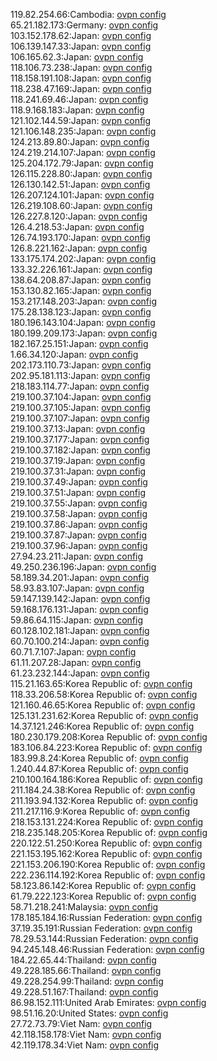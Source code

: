 119.82.254.66:Cambodia: [ovpn config](vpn/119_82_254_66.ovpn)  
65.21.182.173:Germany: [ovpn config](vpn/65_21_182_173.ovpn)  
103.152.178.62:Japan: [ovpn config](vpn/103_152_178_62.ovpn)  
106.139.147.33:Japan: [ovpn config](vpn/106_139_147_33.ovpn)  
106.165.62.3:Japan: [ovpn config](vpn/106_165_62_3.ovpn)  
118.106.73.238:Japan: [ovpn config](vpn/118_106_73_238.ovpn)  
118.158.191.108:Japan: [ovpn config](vpn/118_158_191_108.ovpn)  
118.238.47.169:Japan: [ovpn config](vpn/118_238_47_169.ovpn)  
118.241.69.46:Japan: [ovpn config](vpn/118_241_69_46.ovpn)  
118.9.168.183:Japan: [ovpn config](vpn/118_9_168_183.ovpn)  
121.102.144.59:Japan: [ovpn config](vpn/121_102_144_59.ovpn)  
121.106.148.235:Japan: [ovpn config](vpn/121_106_148_235.ovpn)  
124.213.89.80:Japan: [ovpn config](vpn/124_213_89_80.ovpn)  
124.219.214.107:Japan: [ovpn config](vpn/124_219_214_107.ovpn)  
125.204.172.79:Japan: [ovpn config](vpn/125_204_172_79.ovpn)  
126.115.228.80:Japan: [ovpn config](vpn/126_115_228_80.ovpn)  
126.130.142.51:Japan: [ovpn config](vpn/126_130_142_51.ovpn)  
126.207.124.101:Japan: [ovpn config](vpn/126_207_124_101.ovpn)  
126.219.108.60:Japan: [ovpn config](vpn/126_219_108_60.ovpn)  
126.227.8.120:Japan: [ovpn config](vpn/126_227_8_120.ovpn)  
126.4.218.53:Japan: [ovpn config](vpn/126_4_218_53.ovpn)  
126.74.193.170:Japan: [ovpn config](vpn/126_74_193_170.ovpn)  
126.8.221.162:Japan: [ovpn config](vpn/126_8_221_162.ovpn)  
133.175.174.202:Japan: [ovpn config](vpn/133_175_174_202.ovpn)  
133.32.226.161:Japan: [ovpn config](vpn/133_32_226_161.ovpn)  
138.64.208.87:Japan: [ovpn config](vpn/138_64_208_87.ovpn)  
153.130.82.165:Japan: [ovpn config](vpn/153_130_82_165.ovpn)  
153.217.148.203:Japan: [ovpn config](vpn/153_217_148_203.ovpn)  
175.28.138.123:Japan: [ovpn config](vpn/175_28_138_123.ovpn)  
180.196.143.104:Japan: [ovpn config](vpn/180_196_143_104.ovpn)  
180.199.209.173:Japan: [ovpn config](vpn/180_199_209_173.ovpn)  
182.167.25.151:Japan: [ovpn config](vpn/182_167_25_151.ovpn)  
1.66.34.120:Japan: [ovpn config](vpn/1_66_34_120.ovpn)  
202.173.110.73:Japan: [ovpn config](vpn/202_173_110_73.ovpn)  
202.95.181.113:Japan: [ovpn config](vpn/202_95_181_113.ovpn)  
218.183.114.77:Japan: [ovpn config](vpn/218_183_114_77.ovpn)  
219.100.37.104:Japan: [ovpn config](vpn/219_100_37_104.ovpn)  
219.100.37.105:Japan: [ovpn config](vpn/219_100_37_105.ovpn)  
219.100.37.107:Japan: [ovpn config](vpn/219_100_37_107.ovpn)  
219.100.37.13:Japan: [ovpn config](vpn/219_100_37_13.ovpn)  
219.100.37.177:Japan: [ovpn config](vpn/219_100_37_177.ovpn)  
219.100.37.182:Japan: [ovpn config](vpn/219_100_37_182.ovpn)  
219.100.37.19:Japan: [ovpn config](vpn/219_100_37_19.ovpn)  
219.100.37.31:Japan: [ovpn config](vpn/219_100_37_31.ovpn)  
219.100.37.49:Japan: [ovpn config](vpn/219_100_37_49.ovpn)  
219.100.37.51:Japan: [ovpn config](vpn/219_100_37_51.ovpn)  
219.100.37.55:Japan: [ovpn config](vpn/219_100_37_55.ovpn)  
219.100.37.58:Japan: [ovpn config](vpn/219_100_37_58.ovpn)  
219.100.37.86:Japan: [ovpn config](vpn/219_100_37_86.ovpn)  
219.100.37.87:Japan: [ovpn config](vpn/219_100_37_87.ovpn)  
219.100.37.96:Japan: [ovpn config](vpn/219_100_37_96.ovpn)  
27.94.23.211:Japan: [ovpn config](vpn/27_94_23_211.ovpn)  
49.250.236.196:Japan: [ovpn config](vpn/49_250_236_196.ovpn)  
58.189.34.201:Japan: [ovpn config](vpn/58_189_34_201.ovpn)  
58.93.83.107:Japan: [ovpn config](vpn/58_93_83_107.ovpn)  
59.147.139.142:Japan: [ovpn config](vpn/59_147_139_142.ovpn)  
59.168.176.131:Japan: [ovpn config](vpn/59_168_176_131.ovpn)  
59.86.64.115:Japan: [ovpn config](vpn/59_86_64_115.ovpn)  
60.128.102.181:Japan: [ovpn config](vpn/60_128_102_181.ovpn)  
60.70.100.214:Japan: [ovpn config](vpn/60_70_100_214.ovpn)  
60.71.7.107:Japan: [ovpn config](vpn/60_71_7_107.ovpn)  
61.11.207.28:Japan: [ovpn config](vpn/61_11_207_28.ovpn)  
61.23.232.144:Japan: [ovpn config](vpn/61_23_232_144.ovpn)  
115.21.163.65:Korea Republic of: [ovpn config](vpn/115_21_163_65.ovpn)  
118.33.206.58:Korea Republic of: [ovpn config](vpn/118_33_206_58.ovpn)  
121.160.46.65:Korea Republic of: [ovpn config](vpn/121_160_46_65.ovpn)  
125.131.231.62:Korea Republic of: [ovpn config](vpn/125_131_231_62.ovpn)  
14.37.121.246:Korea Republic of: [ovpn config](vpn/14_37_121_246.ovpn)  
180.230.179.208:Korea Republic of: [ovpn config](vpn/180_230_179_208.ovpn)  
183.106.84.223:Korea Republic of: [ovpn config](vpn/183_106_84_223.ovpn)  
183.99.8.24:Korea Republic of: [ovpn config](vpn/183_99_8_24.ovpn)  
1.240.44.87:Korea Republic of: [ovpn config](vpn/1_240_44_87.ovpn)  
210.100.164.186:Korea Republic of: [ovpn config](vpn/210_100_164_186.ovpn)  
211.184.24.38:Korea Republic of: [ovpn config](vpn/211_184_24_38.ovpn)  
211.193.94.132:Korea Republic of: [ovpn config](vpn/211_193_94_132.ovpn)  
211.217.116.9:Korea Republic of: [ovpn config](vpn/211_217_116_9.ovpn)  
218.153.131.224:Korea Republic of: [ovpn config](vpn/218_153_131_224.ovpn)  
218.235.148.205:Korea Republic of: [ovpn config](vpn/218_235_148_205.ovpn)  
220.122.51.250:Korea Republic of: [ovpn config](vpn/220_122_51_250.ovpn)  
221.153.195.162:Korea Republic of: [ovpn config](vpn/221_153_195_162.ovpn)  
221.153.206.190:Korea Republic of: [ovpn config](vpn/221_153_206_190.ovpn)  
222.236.114.192:Korea Republic of: [ovpn config](vpn/222_236_114_192.ovpn)  
58.123.86.142:Korea Republic of: [ovpn config](vpn/58_123_86_142.ovpn)  
61.79.222.123:Korea Republic of: [ovpn config](vpn/61_79_222_123.ovpn)  
58.71.218.241:Malaysia: [ovpn config](vpn/58_71_218_241.ovpn)  
178.185.184.16:Russian Federation: [ovpn config](vpn/178_185_184_16.ovpn)  
37.19.35.191:Russian Federation: [ovpn config](vpn/37_19_35_191.ovpn)  
78.29.53.144:Russian Federation: [ovpn config](vpn/78_29_53_144.ovpn)  
94.245.148.46:Russian Federation: [ovpn config](vpn/94_245_148_46.ovpn)  
184.22.65.44:Thailand: [ovpn config](vpn/184_22_65_44.ovpn)  
49.228.185.66:Thailand: [ovpn config](vpn/49_228_185_66.ovpn)  
49.228.254.99:Thailand: [ovpn config](vpn/49_228_254_99.ovpn)  
49.228.51.167:Thailand: [ovpn config](vpn/49_228_51_167.ovpn)  
86.98.152.111:United Arab Emirates: [ovpn config](vpn/86_98_152_111.ovpn)  
98.51.16.20:United States: [ovpn config](vpn/98_51_16_20.ovpn)  
27.72.73.79:Viet Nam: [ovpn config](vpn/27_72_73_79.ovpn)  
42.118.158.178:Viet Nam: [ovpn config](vpn/42_118_158_178.ovpn)  
42.119.178.34:Viet Nam: [ovpn config](vpn/42_119_178_34.ovpn)  
